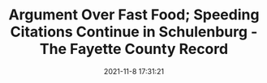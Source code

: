 ---
"title": "Argument Over Fast Food; Speeding Citations Continue in Schulenburg - The Fayette County Record"
"date": "2021-11-8 17:31:21"
"feed_name": "GOOGLENEWSINDUSTRIAL"
"feed_website": "https://news.google.com/search?q=industrial%2Bincident&hl=en-US&gl=US&ceid=US:en"
"feed_rss": "https://news.google.com/rss/search?q=industrial%2Bincident&hl=en-US&gl=US&ceid=US:en"
"link": "https://www.fayettecountyrecord.com/news/argument-over-fast-food-speeding-citations-continue-schulenburg"
"source": "{'href': 'https://www.fayettecountyrecord.com', 'title': 'The Fayette County Record'}"
"file": "_posts/2021-1-1-d0ba8f757abf3dc041d874e1339bd6c8dbdcbc00.md"
"accident": "0"
"drilling": "0"
"dead": "0"
"injured": "0"
"arrested": "0"
"place": "unknown place"
"where": "unknown site"
"causes": "unknown"
"place_uri": "unknown place"
---